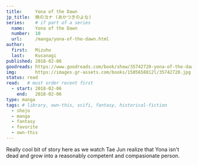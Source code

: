 ```yaml
---
title:     Yona of the Dawn
jp_title:  暁のヨナ (あかつきのよな)
series:    # if part of a series
  name:    Yona of the Dawn
  number:  10
  url:     /manga/yona-of-the-dawn.html
author: 
  first:   Mizuho 
  last:    Kusanagi
published: 2018-02-06 
goodreads: https://www.goodreads.com/book/show/35742720-yona-of-the-dawn-vol-10
img:       https://images.gr-assets.com/books/1505658812l/35742720.jpg
status: read
read:   # must order recent first
  - start: 2018-02-06 
    end:   2018-02-06
type: manga
tags: # library, own-this, scifi, fantasy, historical-fiction
  - shojo
  - manga
  - fantasy
  - favorite
  - own-this
---
```


Really cool bit of story here as we watch Tae Jun realize that Yona isn't dead and grow into a reasonably competent and compasionate person.